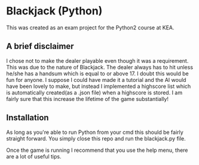 # Blackjack (Python)
This was created as an exam project for the Python2 course at KEA.

## A brief disclaimer
I chose not to make the dealer playable even though it was a requirement. This was due to the nature of Blackjack.
The dealer always has to hit unless he/she has a handsum which is equal to or above 17.
I doubt this would be fun for anyone. I suppose I could have made it a tutorial and the AI would have been lovely to make, but instead I implemented a highscore list which is automatically created(as a .json file) when a highscore is stored. I am fairly sure that this increase the lifetime of the game substantially!

## Installation
As long as you're able to run Python from your cmd this should be fairly straight forward. You simply close this repo and run the blackjack.py file.

Once the game is running I recommend that you use the help menu, there are a lot of useful tips.

